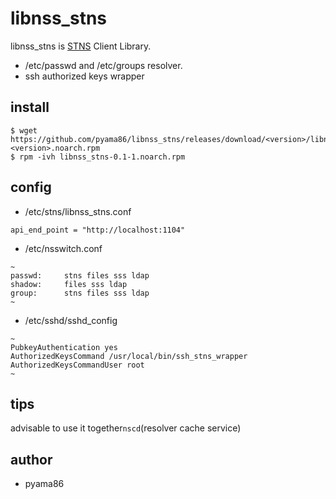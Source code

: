 # libnss_stns
libnss_stns is [STNS](https://github.com/pyama86/STNS) Client Library.
* /etc/passwd and /etc/groups resolver.
* ssh authorized keys wrapper

## install
```
$ wget https://github.com/pyama86/libnss_stns/releases/download/<version>/libnss_stns-<version>.noarch.rpm
$ rpm -ivh libnss_stns-0.1-1.noarch.rpm
```

## config
* /etc/stns/libnss_stns.conf
```
api_end_point = "http://localhost:1104"
```
* /etc/nsswitch.conf
```
~
passwd:     stns files sss ldap
shadow:     files sss ldap
group:      stns files sss ldap
~
```

* /etc/sshd/sshd_config
```
~
PubkeyAuthentication yes
AuthorizedKeysCommand /usr/local/bin/ssh_stns_wrapper
AuthorizedKeysCommandUser root
~
```

## tips
advisable to use it together`nscd`(resolver cache service)

## author
* pyama86
